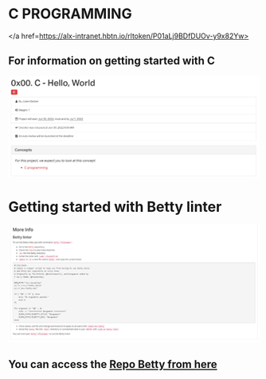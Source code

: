 # C PROGRAMMING

</a href=https://alx-intranet.hbtn.io/rltoken/P01aLj9BDfDUOv-y9x82Yw>
    <h2>For information on getting started with C</h2>
</a>

![Screenshot](./0x00-hello_world/assets/rm00.png)

# Getting started with Betty linter

![Screenshot](./0x00-hello_world/assets/betty.png)

<h2>
    You can access the <a href=https://github.com/holbertonschool/Betty>Repo Betty from here</a>
</h2>
